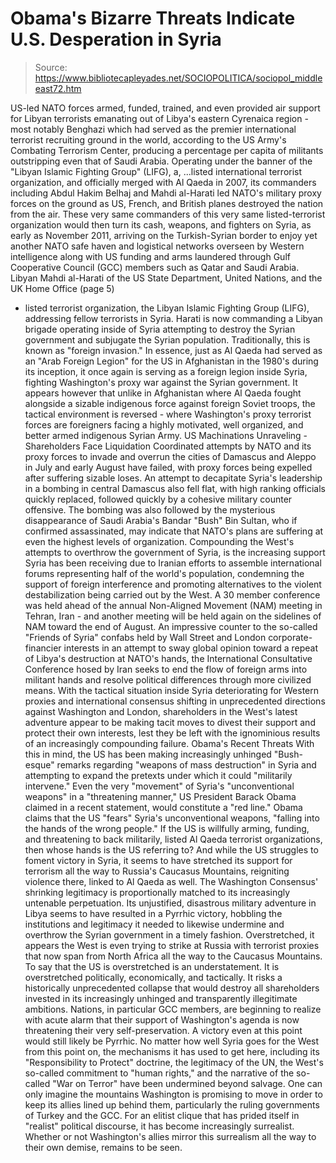 # Obama's Bizarre Threats Indicate U.S. Desperation in Syria

> Source: https://www.bibliotecapleyades.net/SOCIOPOLITICA/sociopol_middleeast72.htm

US-led NATO forces armed,
funded, trained, and even provided air support for
Libyan terrorists emanating out of Libya's eastern
Cyrenaica region - most notably Benghazi which had
served as the premier international terrorist recruiting
ground in the world,
according to the US Army's Combating Terrorism Center,
producing a percentage per capita of militants
outstripping even that of Saudi Arabia.
Operating under the banner of the "Libyan Islamic
Fighting Group" (LIFG), a,
...listed international terrorist
organization, and officially merged with Al Qaeda in
2007, its commanders including
Abdul Hakim Belhaj and
Mahdi al-Harati led NATO's military proxy forces on
the ground as US, French, and British planes destroyed
the nation from the air.
These very same commanders of this very same
listed-terrorist organization would then turn its cash,
weapons, and fighters on Syria,
as early as November 2011, arriving on the
Turkish-Syrian border to enjoy yet another NATO safe
haven and logistical networks
overseen by Western intelligence along with US
funding and arms laundered through Gulf Cooperative
Council (GCC) members such as Qatar and Saudi Arabia.
Libyan Mahdi al-Harati of the
US State Department,
United Nations, and the
UK Home Office (page 5)
- listed
terrorist organization, the Libyan
Islamic Fighting Group (LIFG),
addressing fellow terrorists in
Syria. Harati is now commanding a
Libyan brigade operating inside of
Syria attempting to destroy the
Syrian government and subjugate the
Syrian population. Traditionally,
this is known as "foreign
invasion."
In essence, just as Al Qaeda
had served as an "Arab Foreign Legion" for the US in
Afghanistan in the 1980's during its inception, it once
again is serving as a foreign legion inside Syria,
fighting Washington's proxy war against the Syrian
government.
It appears however that unlike in Afghanistan where Al
Qaeda fought alongside a sizable indigenous force
against foreign Soviet troops, the tactical environment
is reversed - where Washington's proxy terrorist forces
are foreigners facing a highly motivated, well
organized, and better armed indigenous Syrian Army.
US
Machinations Unraveling - Shareholders Face
Liquidation
Coordinated attempts by NATO and its proxy forces to
invade and overrun the cities of Damascus and Aleppo in
July and early August have failed, with proxy forces
being expelled after suffering sizable loses.
An attempt
to decapitate Syria's leadership in a bombing in central
Damascus also fell flat, with high ranking officials
quickly replaced, followed quickly by a cohesive
military counter offensive.
The bombing was also followed by
the mysterious disappearance of Saudi Arabia's Bandar
"Bush" Bin Sultan, who if confirmed assassinated,
may indicate that NATO's plans are suffering at even the
highest levels of organization.
Compounding the West's attempts to overthrow the
government of Syria, is the increasing support Syria has
been receiving due to Iranian efforts
to assemble international forums representing half
of the world's population, condemning the support of
foreign interference and promoting alternatives to the
violent destabilization being carried out by the West.
A
30 member conference was held ahead of the annual
Non-Aligned Movement (NAM) meeting in Tehran, Iran - and
another meeting will be held again on the sidelines of
NAM toward the end of August.
An impressive counter to the
so-called "Friends of Syria" confabs
held by Wall Street and London
corporate-financier interests in an
attempt to sway global opinion
toward a repeat of Libya's
destruction at NATO's hands,
the International Consultative
Conference hosed by Iran seeks
to end the flow of foreign arms into
militant hands and resolve political
differences through more civilized
means.
With the tactical situation
inside Syria deteriorating for Western proxies and
international consensus shifting in unprecedented
directions against Washington and London, shareholders
in the West's latest adventure appear to be making tacit
moves to divest their support and protect their own
interests, lest they be left with the ignominious
results of an increasingly compounding failure.
Obama's Recent Threats
With this in mind, the US has been making increasingly
unhinged "Bush-esque" remarks regarding "weapons of mass
destruction" in Syria and attempting to expand the
pretexts under which it could "militarily intervene."
Even the very "movement" of
Syria's "unconventional weapons" in a "threatening
manner," US President Barack Obama
claimed in a recent statement, would constitute a
"red line."
Obama claims that the US "fears" Syria's unconventional
weapons,
"falling into the hands of the wrong people."
If the US is willfully
arming, funding, and threatening to back militarily,
listed Al Qaeda terrorist organizations, then whose
hands is the US referring to?
And while the US struggles
to foment victory in Syria, it seems to have stretched
its support for terrorism all the way to Russia's
Caucasus Mountains, reigniting violence there, linked to
Al Qaeda as well.
The Washington Consensus' shrinking
legitimacy is proportionally matched
to its increasingly untenable
perpetuation. Its unjustified,
disastrous military adventure in
Libya seems to have resulted in a
Pyrrhic victory, hobbling the
institutions and legitimacy it
needed to likewise undermine and
overthrow the Syrian government in a
timely fashion. Overstretched, it
appears the West is even trying to
strike at Russia with terrorist
proxies that now span from North
Africa all the way to the Caucasus
Mountains.
To say that the US is
overstretched is an understatement.
It is overstretched
politically, economically, and tactically. It risks a
historically unprecedented collapse that would destroy
all shareholders invested in its increasingly unhinged
and transparently illegitimate ambitions. Nations, in
particular GCC members, are beginning to realize with
acute alarm that their support of Washington's agenda is
now threatening their very self-preservation.
A victory
even at this point would still likely be Pyrrhic.
No matter how well Syria goes for the West from this
point on, the mechanisms it has used to get here,
including its "Responsibility to Protect" doctrine, the
legitimacy of the UN, the West's so-called commitment to
"human rights," and the narrative of the
so-called "War
on Terror" have been undermined beyond salvage.
One can only imagine the mountains Washington is
promising to move in order to keep its allies lined up
behind them, particularly the ruling governments of
Turkey and the GCC. For an elitist clique that has
prided itself in "realist" political discourse, it has
become increasingly surrealist.
Whether or not Washington's
allies mirror this surrealism all the way to their own
demise, remains to be seen.
